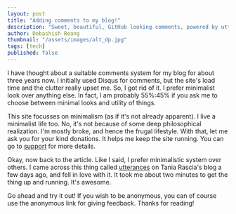 ```yaml
---
layout: post
title: "Adding comments to my blog!"
description: "Sweet, beautiful, GitHub looking comments, powered by utterances."
author: Debashish Reang
thumbnail: "/assets/images/alt_dp.jpg"
tags: [tech]
published: false
---
```

I have thought about a suitable comments system for my blog for about three years now. I initially used Disqus for comments, but the site's load time and the clutter really upset me. So, I got rid of it. I prefer minimalist look over anything else. In fact, I am probably 55%:45% if you ask me to choose between minimal looks and utility of things.

This site focusses on minimalism (as if it's not already apparent). I live a minimalist life too. No, it's not because of some deep philosophical realization. I'm mostly broke, and hence the frugal lifestyle. With that, let me ask you for your kind donations. It helps me keep the site running. You can go to [support](/thanks) for more details.

Okay, now back to the article. Like I said, I prefer minimalistic system over others. I came across this thing called [utterances](https://utteranc.es/) on Tania Rascia's blog a few days ago, and fell in love with it. It took me about two minutes to get the thing up and running. It's awesome.

Go ahead and try it out! If you wish to be anonymous, you can of course use the anonymous link for giving feedback. Thanks for reading!